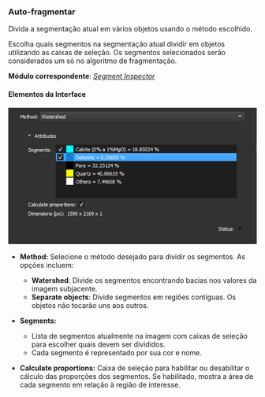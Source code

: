 ### Auto-fragmentar

Divida a segmentação atual em vários objetos usando o método escolhido.

Escolha quais segmentos na segmentação atual dividir em objetos utilizando as caixas de seleção. Os segmentos selecionados serão considerados um só no algoritmo de fragmentação.

**Módulo correspondente**: *[Segment Inspector](./SegmentInspector.md)*

#### Elementos da Interface

![Auto-fragmentar](../assets/images/PNMFlowAutoLabel.png)

- **Method:** Selecione o método desejado para dividir os segmentos. As opções incluem:
    - **Watershed**: Divide os segmentos encontrando bacias nos valores da imagem subjacente.
    - **Separate objects**: Divide segmentos em regiões contíguas. Os objetos não tocarão uns aos outros.

- **Segments:**
    - Lista de segmentos atualmente na imagem com caixas de seleção para escolher quais devem ser divididos.
    - Cada segmento é representado por sua cor e nome.

- **Calculate proportions:** Caixa de seleção para habilitar ou desabilitar o cálculo das proporções dos segmentos. Se habilitado, mostra a área de cada segmento em relação à região de interesse.
